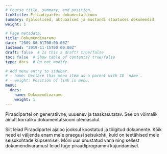 ```yaml
---
# Course title, summary, and position.
linktitle: Piraadipartei dokumentatsioon
summary: Ajaloolised, aktuaalsed ja mustandi staatuses dokumendid.
weight: 1

# Page metadata.
title: Dokumendivaramu
date: "2009-06-01T00:00:00Z"
lastmod: "2019-11-15T00:00:00Z"
draft: false  # Is this a draft? true/false
toc: false  # Show table of contents? true/false
type: docs  # Do not modify.

# Add menu entry to sidebar.
# - name: Declare this menu item as a parent with ID `name`.
# - weight: Position of link in menu.
menu:
  docs:
    name: Dokumendivaramu
    weight: 1
---
```


Piraadipartei on generatiivne, uuuenev ja taaskasutatav. See on võimalik ainult korraliku dokumentatsiooni olemasolul.

Siit leiad Piraadipartei ajaloo jooksul koostatud ja tõlgitud dokumente. Kõik need ei väljenda enam meie praegusi seisukohti, kuid on teetähised meie seisukohtade küpsemisel. Mõni uus unustatud vana ning sellest dokumendivaramust leiad tuge piraadiprogrammi kujundamisel.
